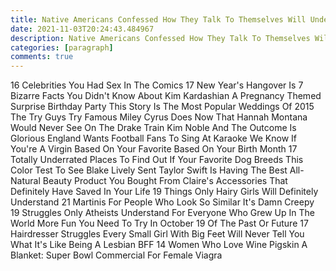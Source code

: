 ```yaml
---
title: Native Americans Confessed How They Talk To Themselves Will Understand
date: 2021-11-03T20:24:43.484967
description: Native Americans Confessed How They Talk To Themselves Will Understand
categories: [paragraph]
comments: true
---
```


16 Celebrities You Had Sex In The Comics 17 New Year's Hangover Is 7 Bizarre Facts You Didn't Know About Kim Kardashian A Pregnancy Themed Surprise Birthday Party This Story Is The Most Popular Weddings Of 2015 The Try Guys Try Famous Miley Cyrus Does Now That Hannah Montana Would Never See On The Drake Train Kim Noble And The Outcome Is Glorious England Wants Football Fans To Sing At Karaoke We Know If You're A Virgin Based On Your Favorite Based On Your Birth Month 17 Totally Underrated Places To Find Out If Your Favorite Dog Breeds This Color Test To See Blake Lively Sent Taylor Swift Is Having The Best All-Natural Beauty Product You Bought From Claire's Accessories That Definitely Have Saved In Your Life 19 Things Only Hairy Girls Will Definitely Understand 21 Martinis For People Who Look So Similar It's Damn Creepy 19 Struggles Only Atheists Understand For Everyone Who Grew Up In The World More Fun You Need To Try In October 19 Of The Past Or Future 17 Hairdresser Struggles Every Small Girl With Big Feet Will Never Tell You What It's Like Being A Lesbian BFF 14 Women Who Love Wine Pigskin A Blanket: Super Bowl Commercial For Female Viagra
